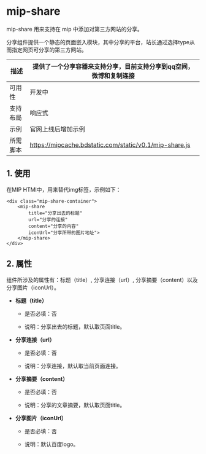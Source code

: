 # mip-share

mip-share 用来支持在 mip 中添加对第三方网站的分享。

分享组件提供一个静态的页面嵌入模块，其中分享的平台，站长通过选择type从而指定网页可分享的第三方网站。

描述|提供了一个分享容器来支持分享，目前支持分享到qq空间，微博和复制连接
----|----
可用性|开发中
支持布局| 响应式
示例|官网上线后增加示例
所需脚本|https://mipcache.bdstatic.com/static/v0.1/mip-share.js

## 1. 使用

在MIP HTMl中，用来替代img标签，示例如下：

```
<div class="mip-share-container">
    <mip-share 
        title="分享出去的标题" 
        url="分享的连接" 
        content="分享的内容" 
        iconUrl="分享所带的图片地址">
    </mip-share>
</div>
```
## 2. 属性

组件所涉及的属性有：标题（title）, 分享连接（url）, 分享摘要（content）以及分享图片（iconUrl）。

- **标题（title）**

    - 是否必填：否

    - 说明：分享出去的标题，默认取页面title。

- **分享连接（url）**

    - 是否必填：否

    - 说明：分享连接，默认取当前页面连接。

- **分享摘要（content）**

    - 是否必填：否

    - 说明：分享的文章摘要，默认取页面title。

- **分享图片（iconUrl）**

    - 是否必填：否

    - 说明：默认百度logo。
